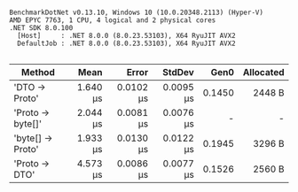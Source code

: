 ```

BenchmarkDotNet v0.13.10, Windows 10 (10.0.20348.2113) (Hyper-V)
AMD EPYC 7763, 1 CPU, 4 logical and 2 physical cores
.NET SDK 8.0.100
  [Host]     : .NET 8.0.0 (8.0.23.53103), X64 RyuJIT AVX2
  DefaultJob : .NET 8.0.0 (8.0.23.53103), X64 RyuJIT AVX2


```
| Method           | Mean     | Error     | StdDev    | Gen0   | Allocated |
|----------------- |---------:|----------:|----------:|-------:|----------:|
| &#39;DTO → Proto&#39;    | 1.640 μs | 0.0102 μs | 0.0095 μs | 0.1450 |    2448 B |
| &#39;Proto → byte[]&#39; | 2.044 μs | 0.0081 μs | 0.0076 μs |      - |         - |
| &#39;byte[] → Proto&#39; | 1.933 μs | 0.0130 μs | 0.0122 μs | 0.1945 |    3296 B |
| &#39;Proto → DTO&#39;    | 4.573 μs | 0.0086 μs | 0.0077 μs | 0.1526 |    2560 B |
